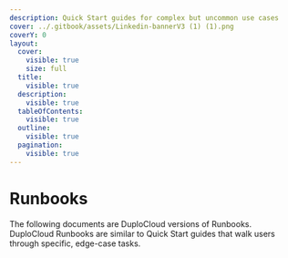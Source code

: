 ```yaml
---
description: Quick Start guides for complex but uncommon use cases
cover: ../.gitbook/assets/Linkedin-bannerV3 (1) (1).png
coverY: 0
layout:
  cover:
    visible: true
    size: full
  title:
    visible: true
  description:
    visible: true
  tableOfContents:
    visible: true
  outline:
    visible: true
  pagination:
    visible: true
---
```


# Runbooks

The following documents are DuploCloud versions of Runbooks. DuploCloud Runbooks are similar to Quick Start guides that walk users through specific, edge-case tasks.&#x20;
